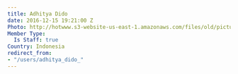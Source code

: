 ```yaml
---
title: Adhitya Dido
date: 2016-12-15 19:21:00 Z
Photo: http://hotwww.s3-website-us-east-1.amazonaws.com/files/old/pictures/picture-348-1481831993.png
Member Type:
  Is Staff: true
Country: Indonesia
redirect_from:
- "/users/adhitya_dido_"
---
```



